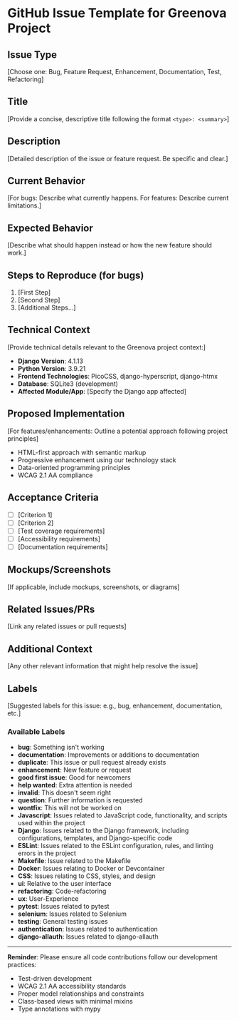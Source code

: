 # GitHub Issue Template for Greenova Project

## Issue Type

[Choose one: Bug, Feature Request, Enhancement, Documentation, Test,
Refactoring]

## Title

[Provide a concise, descriptive title following the format `<type>: <summary>`]

## Description

[Detailed description of the issue or feature request. Be specific and clear.]

## Current Behavior

[For bugs: Describe what currently happens. For features: Describe current
limitations.]

## Expected Behavior

[Describe what should happen instead or how the new feature should work.]

## Steps to Reproduce (for bugs)

1. [First Step]
2. [Second Step]
3. [Additional Steps...]

## Technical Context

[Provide technical details relevant to the Greenova project context:]

- **Django Version**: 4.1.13
- **Python Version**: 3.9.21
- **Frontend Technologies**: PicoCSS, django-hyperscript, django-htmx
- **Database**: SQLite3 (development)
- **Affected Module/App**: [Specify the Django app affected]

## Proposed Implementation

[For features/enhancements: Outline a potential approach following project
principles]

- HTML-first approach with semantic markup
- Progressive enhancement using our technology stack
- Data-oriented programming principles
- WCAG 2.1 AA compliance

## Acceptance Criteria

- [ ] [Criterion 1]
- [ ] [Criterion 2]
- [ ] [Test coverage requirements]
- [ ] [Accessibility requirements]
- [ ] [Documentation requirements]

## Mockups/Screenshots

[If applicable, include mockups, screenshots, or diagrams]

## Related Issues/PRs

[Link any related issues or pull requests]

## Additional Context

[Any other relevant information that might help resolve the issue]

## Labels

[Suggested labels for this issue: e.g., bug, enhancement, documentation, etc.]

### Available Labels

- **bug**: Something isn't working
- **documentation**: Improvements or additions to documentation
- **duplicate**: This issue or pull request already exists
- **enhancement**: New feature or request
- **good first issue**: Good for newcomers
- **help wanted**: Extra attention is needed
- **invalid**: This doesn't seem right
- **question**: Further information is requested
- **wontfix**: This will not be worked on
- **Javascript**: Issues related to JavaScript code, functionality, and scripts
  used within the project
- **Django**: Issues related to the Django framework, including configurations,
  templates, and Django-specific code
- **ESLint**: Issues related to the ESLint configuration, rules, and linting
  errors in the project
- **Makefile**: Issue related to the Makefile
- **Docker**: Issues relating to Docker or Devcontainer
- **CSS**: Issues relating to CSS, styles, and design
- **ui**: Relative to the user interface
- **refactoring**: Code-refactoring
- **ux**: User-Experience
- **pytest**: Issues related to pytest
- **selenium**: Issues related to Selenium
- **testing**: General testing issues
- **authentication**: Issues related to authentication
- **django-allauth**: Issues related to django-allauth

---

**Reminder**: Please ensure all code contributions follow our development
practices:

- Test-driven development
- WCAG 2.1 AA accessibility standards
- Proper model relationships and constraints
- Class-based views with minimal mixins
- Type annotations with mypy
